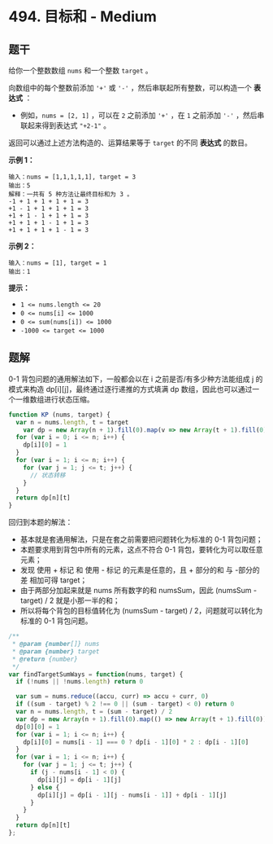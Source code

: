 # 494. 目标和 - Medium

## 题干

给你一个整数数组 `nums` 和一个整数 `target` 。

向数组中的每个整数前添加 `'+'` 或 `'-'` ，然后串联起所有整数，可以构造一个 **表达式** ：

* 例如，`nums = [2, 1]` ，可以在 `2` 之前添加 `'+'` ，在 `1` 之前添加 `'-'` ，然后串联起来得到表达式 `"+2-1"` 。

返回可以通过上述方法构造的、运算结果等于 `target` 的不同 **表达式** 的数目。

**示例 1：**

```text
输入：nums = [1,1,1,1,1], target = 3
输出：5
解释：一共有 5 种方法让最终目标和为 3 。
-1 + 1 + 1 + 1 + 1 = 3
+1 - 1 + 1 + 1 + 1 = 3
+1 + 1 - 1 + 1 + 1 = 3
+1 + 1 + 1 - 1 + 1 = 3
+1 + 1 + 1 + 1 - 1 = 3
```

**示例 2：**

```text
输入：nums = [1], target = 1
输出：1
```

**提示：**

* `1 <= nums.length <= 20`
* `0 <= nums[i] <= 1000`
* `0 <= sum(nums[i]) <= 1000`
* `-1000 <= target <= 1000`

## 题解

0-1 背包问题的通用解法如下，一般都会以在 i 之前是否/有多少种方法能组成 j 的模式来构造 dp\[i\]\[j\]，最终通过逐行递推的方式填满 dp 数组，因此也可以通过一个一维数组进行状态压缩。

```javascript
function KP (nums, target) {
  var n = nums.length, t = target
	var dp = new Array(n + 1).fill(0).map(v => new Array(t + 1).fill(0))
  for (var i = 0; i <= n; i++) {
  	dp[i][0] = 1
  }
  for (var i = 1; i <= n; i++) {
  	for (var j = 1; j <= t; j++) {
      // 状态转移
    }
  }
  return dp[n][t]
}
```

回归到本题的解法：

* 基本就是套通用解法，只是在套之前需要把问题转化为标准的 0-1 背包问题；
* 本题要求用到背包中所有的元素，这点不符合 0-1 背包，要转化为可以取任意元素；
* 发现 使用 + 标记 和 使用 - 标记 的元素是任意的，且 + 部分的和 与 -部分的差 相加可得 target；
* 由于两部分加起来就是 nums 所有数字的和 numsSum，因此 \(numsSum - target\) / 2 就是小那一半的和；
* 所以将每个背包的目标值转化为 \(numsSum - target\) / 2，问题就可以转化为标准的 0-1 背包问题。

```javascript
/**
 * @param {number[]} nums
 * @param {number} target
 * @return {number}
 */
var findTargetSumWays = function(nums, target) {
  if (!nums || !nums.length) return 0

  var sum = nums.reduce((accu, curr) => accu + curr, 0)
  if ((sum - target) % 2 !== 0 || (sum - target) < 0) return 0
  var n = nums.length, t = (sum - target) / 2
  var dp = new Array(n + 1).fill(0).map(() => new Array(t + 1).fill(0))
  dp[0][0] = 1
  for (var i = 1; i <= n; i++) {
    dp[i][0] = nums[i - 1] === 0 ? dp[i - 1][0] * 2 : dp[i - 1][0]
  }
  for (var i = 1; i <= n; i++) {
    for (var j = 1; j <= t; j++) {
      if (j - nums[i - 1] < 0) {
        dp[i][j] = dp[i - 1][j]
      } else {
        dp[i][j] = dp[i - 1][j - nums[i - 1]] + dp[i - 1][j]
      }
    }
  }
  return dp[n][t]
};
```

